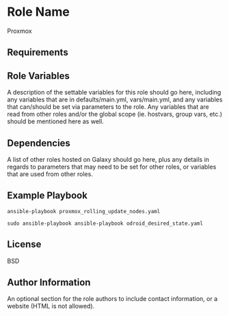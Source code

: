Role Name
=========

Proxmox

Requirements
------------


Role Variables
--------------

A description of the settable variables for this role should go here, including any variables that are in defaults/main.yml, vars/main.yml, and any variables that can/should be set via parameters to the role. Any variables that are read from other roles and/or the global scope (ie. hostvars, group vars, etc.) should be mentioned here as well.

Dependencies
------------

A list of other roles hosted on Galaxy should go here, plus any details in regards to parameters that may need to be set for other roles, or variables that are used from other roles.

Example Playbook
----------------
```
ansible-playbook proxmox_rolling_update_nodes.yaml
```
```
sudo ansible-playbook ansible-playbook odroid_desired_state.yaml
```

License
-------

BSD

Author Information
------------------

An optional section for the role authors to include contact information, or a website (HTML is not allowed).
